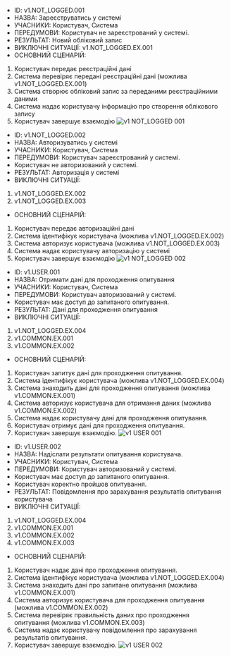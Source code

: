 - ID:	v1.NOT_LOGGED.001 
- НАЗВА:	Зареєструватись у системі
- УЧАСНИКИ:	Користувач, Система
- ПЕРЕДУМОВИ:	Користувач не зареєстрований у системі.
- РЕЗУЛЬТАТ:	Новий обліковий запис
- ВИКЛЮЧНІ СИТУАЦІЇ:	v1.NOT_LOGGED.EX.001
- ОСНОВНИЙ СЦЕНАРІЙ:	
1. Користувач передає реєстраційні дані
2. Система перевіряє передані реєстраційні дані (можлива v1.NOT_LOGGED.EX.001)
3. Система створює обліковий запис за переданими реєстраційними даними
4. Система надає користувачу інформацію про створення облікового запису
5. Користувач завершує взаємодію
![v1 NOT_LOGGED 001](https://user-images.githubusercontent.com/70840330/140174885-9978f42f-9242-4216-8c55-6380b7275c73.png)


- ID:	v1.NOT_LOGGED.002
- НАЗВА:	Авторизуватись у системі
- УЧАСНИКИ:	Користувач, Система
- ПЕРЕДУМОВИ:	Користувач зареєстрований у системі.
- Користувач не авторизований у системі.
- РЕЗУЛЬТАТ:	Авторизація у системі
- ВИКЛЮЧНІ СИТУАЦІЇ:	
1. v1.NOT_LOGGED.EX.002
2. v1.NOT_LOGGED.EX.003
- ОСНОВНИЙ СЦЕНАРІЙ:	
1. Користувач передає авторизаційні дані
2. Система ідентифікує користувача (можлива v1.NOT_LOGGED.EX.002)
3. Система авторизує користувача (можлива v1.NOT_LOGGED.EX.003)
4. Система надає користувачу авторизацію у системі
5. Користувач завершує взаємодію
![v1 NOT_LOGGED 002](https://user-images.githubusercontent.com/70840330/140174901-b6e44095-26d4-4091-b4fb-1f4d1d4e541a.png)


- ID:	v1.USER.001
- НАЗВА:	Отримати дані для проходження опитування
- УЧАСНИКИ:	Користувач, Система
- ПЕРЕДУМОВИ:	Користувач авторизований у системі.
- Користувач має доступ до запитаного опитування.
- РЕЗУЛЬТАТ:	Дані для проходження опитування
- ВИКЛЮЧНІ СИТУАЦІЇ:	
1. v1.NOT_LOGGED.EX.004
2. v1.COMMON.EX.001
3. v1.COMMON.EX.002
- ОСНОВНИЙ СЦЕНАРІЙ:	
1. Користувач запитує дані для проходження опитування.
2. Система ідентифікує користувача (можлива v1.NOT_LOGGED.EX.004)
3. Система знаходить дані для проходження опитування (можлива v1.COMMON.EX.001)
4. Система авторизує користувача для отримання даних (можлива v1.COMMON.EX.002)
5. Система надає користувачу дані для проходження опитування.
6. Користувач отримує дані для проходження опитування.
7. Користувач завершує взаємодію.
![v1 USER 001](https://user-images.githubusercontent.com/70840330/140174920-44bc31f0-c38d-4ced-9dee-97f3fadaf6ae.png)

- ID:	v1.USER.002
- НАЗВА:	Надіслати результати опитування користувача.
- УЧАСНИКИ:	Користувач, Система
- ПЕРЕДУМОВИ:	Користувач авторизований у системі.
- Користувач має доступ до запитаного опитування.
- Користувач коректно пройшов опитування.
- РЕЗУЛЬТАТ:	Повідомлення про зарахування результатів опитування користувача
- ВИКЛЮЧНІ СИТУАЦІЇ:	
1. v1.NOT_LOGGED.EX.004
2. v1.COMMON.EX.001
3. v1.COMMON.EX.002
4. v1.COMMON.EX.003
- ОСНОВНИЙ СЦЕНАРІЙ:	
1. Користувач надає дані про проходження опитування.
2. Система ідентифікує користувача (можлива v1.NOT_LOGGED.EX.004)
3. Система знаходить дані про запитане опитування (можлива v1.COMMON.EX.001)
4. Система авторизує користувача для проходження опитування (можлива v1.COMMON.EX.002)
5. Система перевіряє правильність даних про проходження опитування (можлива v1.COMMON.EX.003)
6. Система надає користувачу повідомлення про зарахування результатів опитування.
7. Користувач завершує взаємодію.
![v1 USER 002](https://user-images.githubusercontent.com/70840330/140174942-27d2243e-5a61-4d08-bb60-2792c5b7082d.png)
